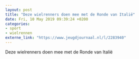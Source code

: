 ```yaml
---
layout: post
title: "Deze wielrenners doen mee met de Ronde van Italië"
date: Fri, 10 May 2019 09:39:24 +0200
categories: 
- sport 
- wielrennen 
externe_link: "https://www.jeugdjournaal.nl/l/2283940"
---
```


Deze wielrenners doen mee met de Ronde van Italië
